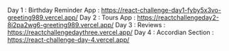 Day 1 : Birthday Reminder App : https://react-challenge-day1-fyby5x3vo-greeting989.vercel.app/
Day 2 : Tours App : https://reactchallengeday2-8i2pa2wg6-greeting989.vercel.app/
Day 3 : Reviews : https://reactchallengedaythree.vercel.app/
Day 4 : Accordian Section : https://react-challenge-day-4.vercel.app/
